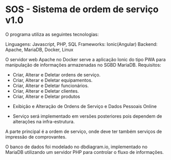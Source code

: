 # SOS - Sistema de ordem de serviço v1.0

O programa utiliza as seguintes tecnologias:

Linguagens: Javascript, PHP, SQL
Frameworks: Ionic(Angular)
Backend: Apache, MariaDB, Docker, Linux

O servidor web Apache no Docker serve a aplicação Ionic do tipo PWA para manipulação de informações armazenadas no SGBD MariaDB.
Requisitos:

- Criar, Alterar e Deletar ordens de serviço.
- Criar, Alterar e Deletar equipamentos.
- Criar, Alterar e Deletar funcionários.
- Criar, Alterar e Deletar clientes.
- Criar, Alterar e Deletar produtos
* Exibição e Alteração de Ordens de Serviço e Dados Pessoais Online

* Serviço será implementado em versões posteriores pois dependem de alterações na infra-estrutura.

A parte principal é a ordem de serviço, onde deve ter também serviços de impressão de comprovantes.

O banco de dados foi modelado no dbdiagram.io, implementado no MariaDB utilizando um servidor PHP para controlar o fluxo de informações.


